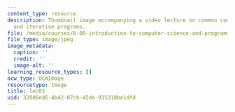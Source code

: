```yaml
---
content_type: resource
description: Thumbnail image accompanying a video lecture on common code patterns
  and iterative programs.
file: /media/courses/6-00-introduction-to-computer-science-and-programming-fall-2008/328d6ed64b4287cb45de935318be1dfd_lec03.jpg
file_type: image/jpeg
image_metadata:
  caption: ''
  credit: ''
  image-alt: ''
learning_resource_types: []
ocw_type: OCWImage
resourcetype: Image
title: lec03
uid: 328d6ed6-4b42-87cb-45de-935318be1dfd
---
```

